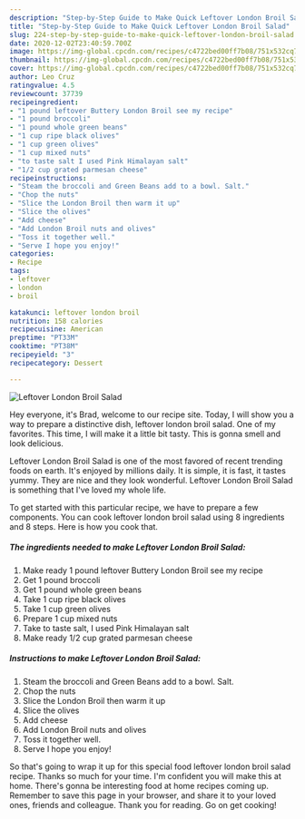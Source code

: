 ```yaml
---
description: "Step-by-Step Guide to Make Quick Leftover London Broil Salad"
title: "Step-by-Step Guide to Make Quick Leftover London Broil Salad"
slug: 224-step-by-step-guide-to-make-quick-leftover-london-broil-salad
date: 2020-12-02T23:40:59.700Z
image: https://img-global.cpcdn.com/recipes/c4722bed00ff7b08/751x532cq70/leftover-london-broil-salad-recipe-main-photo.jpg
thumbnail: https://img-global.cpcdn.com/recipes/c4722bed00ff7b08/751x532cq70/leftover-london-broil-salad-recipe-main-photo.jpg
cover: https://img-global.cpcdn.com/recipes/c4722bed00ff7b08/751x532cq70/leftover-london-broil-salad-recipe-main-photo.jpg
author: Leo Cruz
ratingvalue: 4.5
reviewcount: 37739
recipeingredient:
- "1 pound leftover Buttery London Broil see my recipe"
- "1 pound broccoli"
- "1 pound whole green beans"
- "1 cup ripe black olives"
- "1 cup green olives"
- "1 cup mixed nuts"
- "to taste salt I used Pink Himalayan salt"
- "1/2 cup grated parmesan cheese"
recipeinstructions:
- "Steam the broccoli and Green Beans add to a bowl. Salt."
- "Chop the nuts"
- "Slice the London Broil then warm it up"
- "Slice the olives"
- "Add cheese"
- "Add London Broil nuts and olives"
- "Toss it together well."
- "Serve I hope you enjoy!"
categories:
- Recipe
tags:
- leftover
- london
- broil

katakunci: leftover london broil 
nutrition: 158 calories
recipecuisine: American
preptime: "PT33M"
cooktime: "PT38M"
recipeyield: "3"
recipecategory: Dessert

---
```



![Leftover London Broil Salad](https://img-global.cpcdn.com/recipes/c4722bed00ff7b08/751x532cq70/leftover-london-broil-salad-recipe-main-photo.jpg)

Hey everyone, it's Brad, welcome to our recipe site. Today, I will show you a way to prepare a distinctive dish, leftover london broil salad. One of my favorites. This time, I will make it a little bit tasty. This is gonna smell and look delicious.



Leftover London Broil Salad is one of the most favored of recent trending foods on earth. It's enjoyed by millions daily. It is simple, it is fast, it tastes yummy. They are nice and they look wonderful. Leftover London Broil Salad is something that I've loved my whole life.


To get started with this particular recipe, we have to prepare a few components. You can cook leftover london broil salad using 8 ingredients and 8 steps. Here is how you cook that.

<!--inarticleads1-->

##### The ingredients needed to make Leftover London Broil Salad:

1. Make ready 1 pound leftover Buttery London Broil see my recipe
1. Get 1 pound broccoli
1. Get 1 pound whole green beans
1. Take 1 cup ripe black olives
1. Take 1 cup green olives
1. Prepare 1 cup mixed nuts
1. Take to taste salt, I used Pink Himalayan salt
1. Make ready 1/2 cup grated parmesan cheese




<!--inarticleads2-->

##### Instructions to make Leftover London Broil Salad:

1. Steam the broccoli and Green Beans add to a bowl. Salt.
1. Chop the nuts
1. Slice the London Broil then warm it up
1. Slice the olives
1. Add cheese
1. Add London Broil nuts and olives
1. Toss it together well.
1. Serve I hope you enjoy!




So that's going to wrap it up for this special food leftover london broil salad recipe. Thanks so much for your time. I'm confident you will make this at home. There's gonna be interesting food at home recipes coming up. Remember to save this page in your browser, and share it to your loved ones, friends and colleague. Thank you for reading. Go on get cooking!
